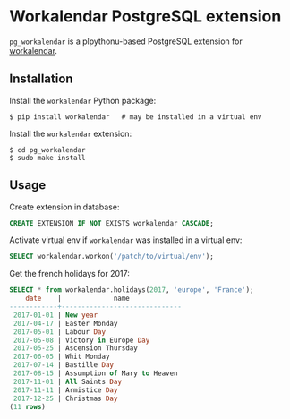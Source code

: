 # Workalendar PostgreSQL extension

`pg_workalendar` is a plpythonu-based PostgreSQL extension for
[workalendar](https://github.com/novafloss/workalendar).

## Installation

Install the `workalendar` Python package:

```shell
$ pip install workalendar   # may be installed in a virtual env
```

Install the `workalendar` extension:

```shell
$ cd pg_workalendar
$ sudo make install
```

## Usage

Create extension in database:

```sql
CREATE EXTENSION IF NOT EXISTS workalendar CASCADE;
```

Activate virtual env if `workalendar` was installed in a virtual env:

```sql
SELECT workalendar.workon('/patch/to/virtual/env');
```

Get the french holidays for 2017:

```sql
SELECT * from workalendar.holidays(2017, 'europe', 'France');
    date    |             name
------------+------------------------------
 2017-01-01 | New year
 2017-04-17 | Easter Monday
 2017-05-01 | Labour Day
 2017-05-08 | Victory in Europe Day
 2017-05-25 | Ascension Thursday
 2017-06-05 | Whit Monday
 2017-07-14 | Bastille Day
 2017-08-15 | Assumption of Mary to Heaven
 2017-11-01 | All Saints Day
 2017-11-11 | Armistice Day
 2017-12-25 | Christmas Day
(11 rows)

```
